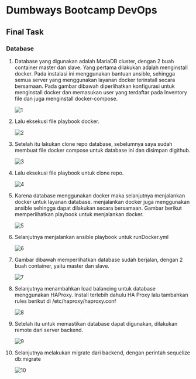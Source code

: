 # Dumbways Bootcamp DevOps
## Final Task

### Database

1. Database yang digunakan adalah MariaDB cluster, dengan 2 buah container master dan slave. Yang pertama dilakukan adalah menginstall docker. Pada instalasi ini menggunakan bantuan ansible, sehingga semua server yang menggunakan layanan docker terinstall secara bersamaan. Pada gambar dibawah diperlihatkan konfigurasi untuk menginstall docker dan memasukan user yang terdaftar pada Inventory file dan juga menginstall docker-compose. 
   
   ![1](/FinalTask/DATABASE/IMG/1.png)

2. Lalu eksekusi file playbook docker.
   
   ![2](/FinalTask/DATABASE/IMG/2.png)

3. Setelah itu lakukan clone repo database, sebelumnya saya sudah membuat file docker compose untuk database ini dan disimpan digithub.
   
   ![3](/FinalTask/DATABASE/IMG/3.png)

4. Lalu eksekusi file playbook untuk clone repo.
   
   ![4](/FinalTask/DATABASE/IMG/4.png)

5. Karena database menggunakan docker maka selanjutnya menjalankan docker untuk layanan database. menjalankan docker juga menggunakan ansible sehingga dapat dilakukan secara bersamaan. Gambar berikut memperlihatkan playbook untuk menjalankan docker.
   
   ![5](/FinalTask/DATABASE/IMG/5.png)

6. Selanjutnya menjalankan ansible playbook untuk runDocker.yml
   
   ![6](/FinalTask/DATABASE/IMG/6.png)

7. Gambar dibawah memperlihatkan database sudah berjalan, dengan 2 buah container, yaitu master dan slave.
   
   ![7](/FinalTask/DATABASE/IMG/7.png)

8. Selanjutnya menambahkan load balancing untuk database menggunakan HAProxy. Install terlebih dahulu HA Proxy lalu tambahkan rules berikut di /etc/haproxy/haproxy.conf
   
   ![8](/FinalTask/DATABASE/IMG/8.png)

9. Setelah itu untuk memastikan database dapat digunakan, dilakukan remote dari server backend.
    
    ![9](/FinalTask/DATABASE/IMG/9.png)

10. Selanjutnya melakukan migrate dari backend, dengan perintah sequelize db:migrate
    
    ![10](/FinalTask/DATABASE/IMG/10.png)